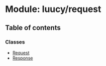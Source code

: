 # Module: luucy/request

## Table of contents

### Classes

- [Request](../classes/luucy_request.Request.md)
- [Response](../classes/luucy_request.Response.md)
